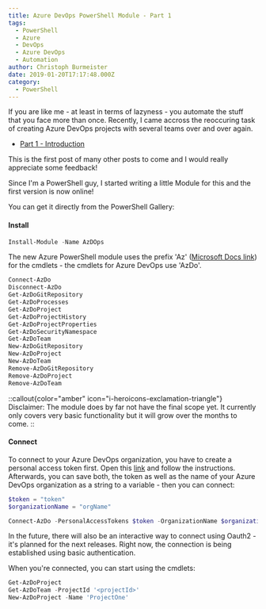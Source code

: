 ```yaml
---
title: Azure DevOps PowerShell Module - Part 1
tags:
  - PowerShell
  - Azure
  - DevOps
  - Azure DevOps
  - Automation
author: Christoph Burmeister
date: 2019-01-20T17:17:48.000Z
category:
  - PowerShell
---
```


If you are like me - at least in terms of lazyness - you automate the stuff that you face more than once. Recently, I came accross the reoccuring task of creating Azure DevOps projects with several teams over and over again.

<!-- more -->

- [Part 1 - Introduction](/azure-devops-powershell-module-part-1)

This is the first post of many other posts to come and I would really appreciate some feedback!

Since I'm a PowerShell guy, I started writing a little Module for this and the first version is now online!

You can get it directly from the PowerShell Gallery:

#### Install

```powershell
Install-Module -Name AzDOps
```

The new Azure PowerShell module uses the prefix 'Az' ([Microsoft Docs link](https://docs.microsoft.com/en-us/powershell/azure/new-azureps-module-az?view=azps-1.1.0)) for the cmdlets - the cmdlets for Azure DevOps use 'AzDo'.

```powershell
Connect-AzDo
Disconnect-AzDo
Get-AzDoGitRepository
Get-AzDoProcesses
Get-AzDoProject
Get-AzDoProjectHistory
Get-AzDoProjectProperties
Get-AzDoSecurityNamespace
Get-AzDoTeam
New-AzDoGitRepository
New-AzDoProject
New-AzDoTeam
Remove-AzDoGitRepository
Remove-AzDoProject
Remove-AzDoTeam
```

::callout{color="amber" icon="i-heroicons-exclamation-triangle"}
Disclaimer:
The module does by far not have the final scope yet. It currently only covers very basic functionality but it will grow over the months to come.
::

#### Connect

To connect to your Azure DevOps organization, you have to create a personal access token first. Open this [link](https://docs.microsoft.com/en-us/azure/devops/organizations/accounts/use-personal-access-tokens-to-authenticate?view=vsts) and follow the instructions. Afterwards, you can save both, the token as well as the name of your Azure DevOps organization as a string to a variable - then you can connect:

```powershell
$token = "token"
$organizationName = "orgName"

Connect-AzDo -PersonalAccessTokens $token -OrganizationName $organizationName
```

In the future, there will also be an interactive way to connect using Oauth2 - it's planned for the next releases.
Right now, the connection is being established using basic authentication.

When you're connected, you can start using the cmdlets:

```powershell
Get-AzDoProject
Get-AzDoTeam -ProjectId '<projectId>'
New-AzDoProject -Name 'ProjectOne'
```
